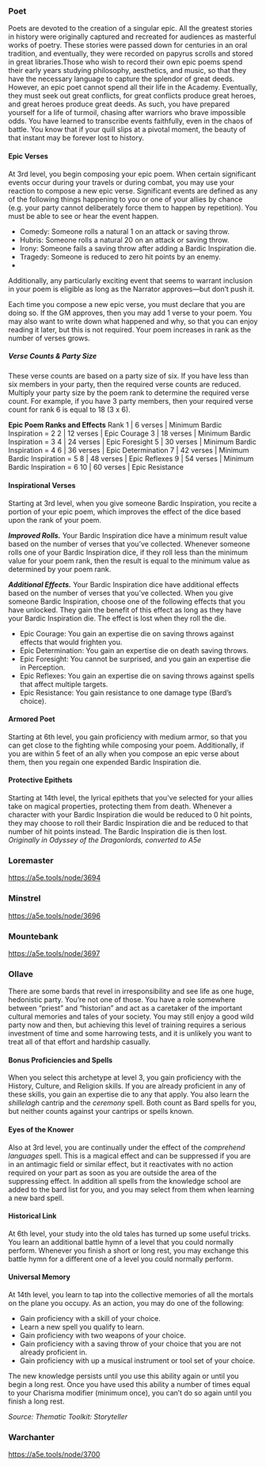 ### Poet
Poets are devoted to the creation of a singular epic. All the greatest stories in history were originally captured and recreated for audiences as masterful works of poetry. These stories were passed down for centuries in an oral tradition, and eventually, they were recorded on papyrus scrolls and stored in great libraries.Those who wish to record their own epic poems spend their early years studying philosophy, aesthetics, and music, so that they have the necessary language 
to capture the splendor of great deeds. However, an epic poet cannot spend all their life in the Academy. Eventually, they must seek out great conflicts, for great conflicts produce great heroes, and great heroes produce great deeds. As such, you have prepared yourself for a life of turmoil, chasing after warriors who brave impossible odds. You have learned to transcribe events faithfully, even  in the chaos of battle. You know that if your quill slips at a pivotal moment, the beauty of that instant may be forever lost to history.
#### Epic Verses
At 3rd level, you begin composing your epic poem. When certain significant events occur during your travels or during combat, you may use your reaction to compose a new epic verse. Significant events are defined as any of the following things happening to you or one of your allies by chance (e.g. your party cannot deliberately force them to happen by repetition). You must be able to see 
or hear the event happen.
- Comedy: Someone rolls a natural 1 on an attack or saving throw.
- Hubris: Someone rolls a natural 20 on an attack or saving throw.
- Irony: Someone fails a saving throw after adding a Bardic Inspiration die.
- Tragedy: Someone is reduced to zero hit points by an enemy.
- 
Additionally, any particularly exciting event that seems to warrant inclusion in your poem is eligible as long as the Narrator approves—but don’t push it.

Each time you compose a new epic verse, you must declare that you are doing so. If the GM approves, then you may add 1 verse to your poem. You may also want to write down what happened and why, so that you can enjoy reading it later, but this is not required. Your poem increases in rank as the number of verses grows.
##### Verse Counts & Party Size
These verse counts are based on a party size of six. If you have less than six members in your party, then the required verse counts are reduced. Multiply your party size by the poem rank to determine the required verse count. For example, if you have 3 party members, then your required verse count for rank 6 is equal to 18 (3 x 6). 

**Epic Poem Ranks and Effects**
Rank 1 | 6 verses | Minimum Bardic Inspiration = 2
2 | 12 verses | Epic Courage
3 | 18 verses | Minimum Bardic Inspiration = 3
4 | 24 verses | Epic Foresight
5 | 30 verses | Minimum Bardic Inspiration = 4
6 | 36 verses | Epic Determination
7 | 42 verses | Minimum Bardic Inspiration = 5
8 | 48 verses | Epic Reflexes
9 | 54 verses | Minimum Bardic Inspiration = 6
10 | 60 verses | Epic Resistance
#### Inspirational Verses
Starting at 3rd level, when you give someone Bardic Inspiration, you recite a portion of your epic poem, which improves the effect of the dice based upon the rank of your poem.

***Improved Rolls.*** Your Bardic Inspiration dice have a  minimum result value based on the number of verses that you’ve collected. Whenever someone rolls one of  your Bardic Inspiration dice, if they roll less than the minimum value for your poem rank, then the result is equal to the minimum value as determined by your poem rank.

***Additional Effects.*** Your Bardic Inspiration dice have additional effects based on the number of verses that you’ve collected. When you give someone Bardic Inspiration, choose one of the following effects that you have unlocked. They gain the benefit of this effect as long as they have your Bardic Inspiration die. The effect is lost when they roll the die.  
- Epic Courage: You gain an expertise die on saving throws against effects that would frighten you. 
- Epic Determination: You gain an expertise die on death saving throws. 
- Epic Foresight: You cannot be surprised, and you gain an expertise die in Perception.
- Epic Reflexes: You gain an expertise die on saving throws against spells that affect multiple targets. 
- Epic Resistance: You gain resistance to one damage type (Bard’s choice). 
#### Armored Poet 
Starting at 6th level, you gain proficiency with medium armor, so that you can get close to the fighting while composing your poem. Additionally, if you are within 5 feet of an ally when you compose an epic verse about them, then you regain one expended Bardic Inspiration die. 
#### Protective Epithets 
Starting at 14th level, the lyrical epithets that you've selected for your allies take on magical properties, protecting them from death. Whenever a character with your Bardic Inspiration die would be reduced to 0 hit points, they may choose to roll their Bardic Inspiration die and be reduced to that number of hit points instead. The Bardic Inspiration die is then lost. 
*Originally in Odyssey of the Dragonlords, converted to A5e*
### Loremaster
https://a5e.tools/node/3694
### Minstrel
https://a5e.tools/node/3696
### Mountebank
https://a5e.tools/node/3697
### Ollave
There are some bards that revel in irresponsibility and see life as one huge, hedonistic party. You’re not one of those. You have a role somewhere between “priest” and “historian” and act as a caretaker of the important cultural memories and tales of your society. You may still enjoy a good wild party now and then, but achieving this level of training requires a serious investment of time and some harrowing tests, and it is unlikely you want to treat all of that effort and hardship casually. 
#### Bonus Proficiencies and Spells 
When you select this archetype at level 3, you gain proficiency with the History, Culture, and Religion skills. If you are already proficient in any of these skills, you gain an expertise die to any that apply. You also learn the *shillelagh* cantrip and the *ceremony* spell. Both count as Bard spells for you, but neither counts against your cantrips or spells known. 
#### Eyes of the Knower 
Also at 3rd level, you are continually under the effect of the *comprehend languages* spell. This is a magical effect and can be suppressed if you are in an antimagic field or similar effect, but it reactivates with no action required on your part as soon as you are outside the area of the suppressing effect. In addition all spells from the knowledge school are added to the bard list for you, and you may select from them when learning a new bard spell. 
#### Historical Link 
At 6th level, your study into the old tales has turned up some useful tricks. You learn an additional battle hymn of a level that you could normally perform. Whenever you finish a short or long rest, you may exchange this battle hymn for a different one of a level you could normally perform. 
#### Universal Memory 
At 14th level, you learn to tap into the collective memories of all the mortals on the plane you occupy. As an action, you may do one of the following: 
- Gain proficiency with a skill of your choice. 
- Learn a new spell you qualify to learn. 
- Gain proficiency with two weapons of your choice. 
- Gain proficiency with a saving throw of your choice that you are not already proficient in. 
- Gain proficiency with up a musical instrument or tool set of your choice. 

The new knowledge persists until you use this ability again or until you begin a long rest. Once you have used this ability a number of times equal to your Charisma modifier (minimum once), you can’t do so again until you finish a long rest. 

*Source: Thematic Toolkit: Storyteller*

### Warchanter
https://a5e.tools/node/3700

